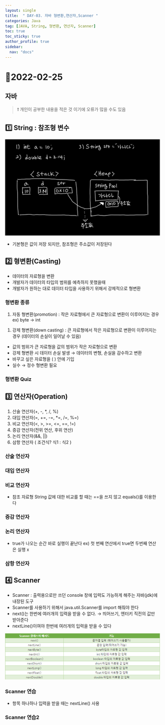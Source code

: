 ```yaml
---
layout: single
title:  " DAY-03. 자바 형변환,연산자,Scanner "
categories: Java
tag: [JAVA, String, 형변환, 연산자, Scanner]
toc: true
toc_sticky: true
author_profile: true
sidebar:
  nav: "docs"
---
```

# 📌2022-02-25


## 자바
<!--Quote-->

> ❗ 개인이 공부한 내용을 적은 것 이기에 오류가 많을 수도 있음



## **1️⃣ String : 참조형 변수**

![1.jpg](/assets/images/posts/2022-02-25/1.jpg)

- 기본형은 값이 저장 되지만, 참조형은 주소값이 저장된다

## **2️⃣ 형변환(Casting)**

- 데이터의 자료형을 변환
- 개발자가 데이터의 타입의 범위를 예측하지 못했을때
- 개발자가 원하는 대로 데이터 타입을 사용하기 위해서 강제적으로 형변환

### 형변환 종류

1. 자동 형변환(promotion) : 작은 자료형에서 큰 자료형으로 변환이 이루어지는 경우 ex) byte → int

<script src="https://gist.github.com/kimyeong96/dea769a86f2a91732336575c98f77989.js"></script>

1. 강제 형변환(down casting) : 큰 자료형에서 작은 자료형으로 변환이 이루어지는 경우 (데이터의 손실이 일어날 수 있음)

<script src="https://gist.github.com/kimyeong96/ffed71f2682e6df4e86ee8fd731af8f7.js"></script>

- 값의 범위가 큰 자료형을 값의 범위가 작은 자료형으로 변환
- 강제 형변환 시 데이터 손실 발생 → 데이터의 변형, 손실을 감수하고 변환
- 바꾸고 싶은 자료형을 ( ) 안에 기입
- 실수 → 정수  형변환 필요

### 형변환 Quiz

<script src="https://gist.github.com/kimyeong96/0607eaa4b800c31a49acfd80bd4158b0.js"></script>

## 3️⃣ 연산자(Operation)

1. 산술 연산자(+, -, *, /, %)
2. 대입 연산자(=, +=, -=, *=, /=, %=)
3. 비교 연산자(<, >, >=, <=, ==, !=)
4. 증감 연산자(전위 연산, 후위 연산)
5. 논리 연산자(&&, ||)
6. 삼항 연산자 ( 조건식? 식1 : 식2 )

### 산술 연산자

<script src="https://gist.github.com/kimyeong96/8dfaf4e45e6a72e4e5b7927e75f5ffd4.js"></script>

### 대입 연산자

<script src="https://gist.github.com/kimyeong96/962b0354216b2f74d77a94a09be1dad1.js"></script>

### 비교 연산자

<script src="https://gist.github.com/kimyeong96/e24f3532e046cfd0e80d15b8ebd090e5.js"></script>

- 참조 자료형 String 값에 대한 비교를 할 때는 ==을 쓰지 않고 equals()를 이용한다

### 증감 연산자

<script src="https://gist.github.com/kimyeong96/a15e48b383744ea8cc334a019270cf21.js"></script>

### 논리 연산자

<script src="https://gist.github.com/kimyeong96/c501e9ff4a54dd30ccbefcced9ef74d4.js"></script>
- true가 나오는 순간 바로 실행이 끝난다 ex) 첫 번째 연산에서 true면 두번째 연산은 실행 x

### 삼항 연산자

<script src="https://gist.github.com/kimyeong96/dda949cf0072aa4fe313501ea17e3e5f.js"></script>



## 4️⃣ Scanner

<script src="https://gist.github.com/kimyeong96/5a4d70db87d2cfd06b2bd478af8560de.js"></script>

- Scanner : 출력용으로만 쓰던 console 창에 입력도 가능하게 해주는 자바(jdk)에 내장된 도구
- Scanner를 사용하기 위해서 java.util.Scanner를 import 해줘야 한다
- next()는 한번에 여러개의 입력을 받을 수 없다. → 띄어쓰기, 엔터키 직전의 값만 받아준다
- nextLine()이여야 한번에 여러개의 입력을 받을 수 있다

![2.png](/assets/images/posts/2022-02-25/2.png)

### Scanner 연습
<script src="https://gist.github.com/kimyeong96/b62eb60304adfe866ef04b0470b9cb42.js"></script>

- 항목 하나하나 입력을 받을 때는 nextLine() 사용

### Scanner 연습2
<script src="https://gist.github.com/kimyeong96/72e9d4277b5e10c0d0b08e33e39dd74a.js"></script>




